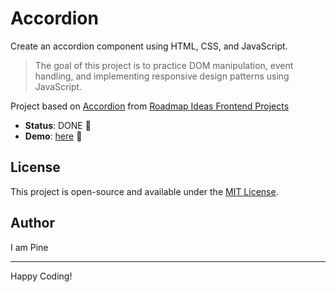# Accordion

Create an accordion component using HTML, CSS, and JavaScript.

> The goal of this project is to practice DOM manipulation, event handling, and implementing responsive design patterns using JavaScript.

Project based on [Accordion][accordion] from [Roadmap Ideas Frontend Projects][roadmap-frontend-projects]

-   **Status**: DONE 🎉
-   **Demo**: [here][demo-link] 🚀

## License

This project is open-source and available under the [MIT License](https://opensource.org/licenses/MIT).

## Author

I am Pine

---

Happy Coding!

[roadmap-frontend-projects]: https://roadmap.sh/frontend/projects
[accordion]: https://roadmap.sh/projects/accordion
[demo-link]: https://pine1611.github.io/frontend-projects/13-accordion/public

